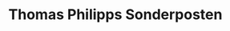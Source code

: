 ---
title: "Thomas Philipps Sonderposten"
url: /stadtbergen/thomas-philipps-sonderposten/
shop: Kramladen
---